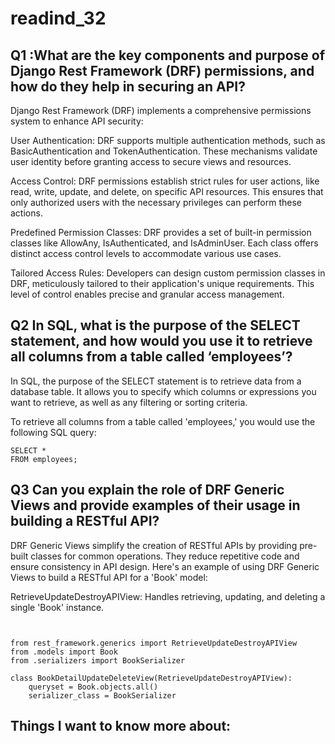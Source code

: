# readind_32
## Q1 :What are the key components and purpose of Django Rest Framework (DRF) permissions, and how do they help in securing an API?
Django Rest Framework (DRF) implements a comprehensive permissions system to enhance API security:

User Authentication: DRF supports multiple authentication methods, such as BasicAuthentication and TokenAuthentication. These mechanisms validate user identity before granting access to secure views and resources.

Access Control: DRF permissions establish strict rules for user actions, like read, write, update, and delete, on specific API resources. This ensures that only authorized users with the necessary privileges can perform these actions.

Predefined Permission Classes: DRF provides a set of built-in permission classes like AllowAny, IsAuthenticated, and IsAdminUser. Each class offers distinct access control levels to accommodate various use cases.

Tailored Access Rules: Developers can design custom permission classes in DRF, meticulously tailored to their application's unique requirements. This level of control enables precise and granular access management.

##  Q2 In SQL, what is the purpose of the SELECT statement, and how would you use it to retrieve all columns from a table called ‘employees’?

In SQL, the purpose of the SELECT statement is to retrieve data from a database table. It allows you to specify which columns or expressions you want to retrieve, as well as any filtering or sorting criteria.

To retrieve all columns from a table called 'employees,' you would use the following SQL query:
```
SELECT *
FROM employees;
```

## Q3 Can you explain the role of DRF Generic Views and provide examples of their usage in building a RESTful API?
DRF Generic Views simplify the creation of RESTful APIs by providing pre-built classes for common operations. They reduce repetitive code and ensure consistency in API design. Here's an example of using DRF Generic Views to build a RESTful API for a 'Book' model:

RetrieveUpdateDestroyAPIView: Handles retrieving, updating, and deleting a single 'Book' instance.

```


from rest_framework.generics import RetrieveUpdateDestroyAPIView
from .models import Book
from .serializers import BookSerializer

class BookDetailUpdateDeleteView(RetrieveUpdateDestroyAPIView):
    queryset = Book.objects.all()
    serializer_class = BookSerializer
```


## Things I want to know more about:

